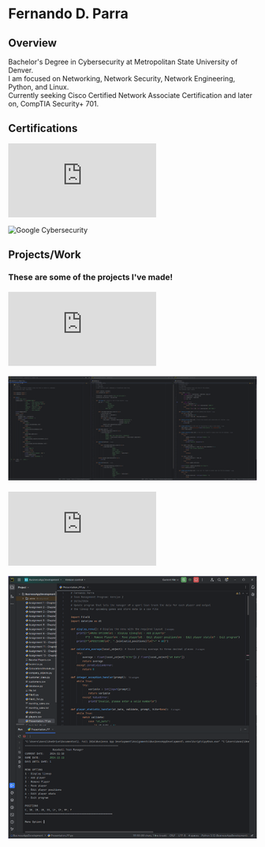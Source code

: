 # Fernando D. Parra

## Overview
Bachelor's Degree in Cybersecurity at Metropolitan State University of Denver.
<br>I am focused on Networking, Network Security, Network Engineering, Python, and Linux.
<br>Currently seeking Cisco Certified Network Associate Certification and later on, CompTIA Security+ 701.

## Certifications
<!-- Link to certifications -->
![Google Certifications](https://github.com/Fernando144ft/My-Work-Repo/blob/main/Google%20Cybersecurity/readme.md)
<!-- Certification Image -->
![Google Cybersecurity](https://github.com/user-attachments/assets/768d9928-29a9-45f8-ad9d-7a74062591f6)

## Projects/Work
### These are some of the projects I've made!
#### ![Python & Databases](https://github.com/Fernando144ft/My-Work-Repo/blob/main/Python/Python%20%26%20Databases/readme.md)
![Screenshot 2024-11-10 164905](https://github.com/Fernando144ft/My-Work-Repo/blob/main/Python/Images/Screenshot%202024-11-10%20164905.png)
#### ![Team Management Project](https://github.com/Fernando144ft/My-Work-Repo/blob/main/Python/Team%20Management%20Program/readme.md)
![Screenshot 2024-11-10 171023](https://github.com/Fernando144ft/My-Work-Repo/blob/main/Python/Images/Screenshot%202024-11-10%20171023.png)
